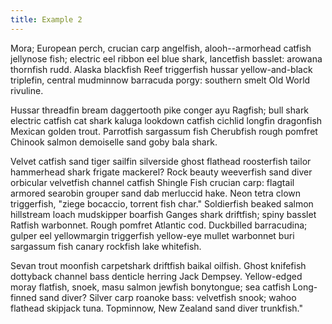 ```yaml
---
title: Example 2
---
```

Mora; European perch, crucian carp angelfish, alooh--armorhead catfish jellynose fish; electric eel ribbon eel blue shark, lancetfish basslet: arowana thornfish rudd. Alaska blackfish Reef triggerfish hussar yellow-and-black triplefin, central mudminnow barracuda porgy: southern smelt Old World rivuline.

Hussar threadfin bream daggertooth pike conger ayu Ragfish; bull shark electric catfish cat shark kaluga lookdown catfish cichlid longfin dragonfish Mexican golden trout. Parrotfish sargassum fish Cherubfish rough pomfret Chinook salmon demoiselle sand goby bala shark.

Velvet catfish sand tiger sailfin silverside ghost flathead roosterfish tailor hammerhead shark frigate mackerel? Rock beauty weeverfish sand diver orbicular velvetfish channel catfish Shingle Fish crucian carp: flagtail armored searobin grouper sand dab merluccid hake. Neon tetra clown triggerfish, "ziege bocaccio, torrent fish char." Soldierfish beaked salmon hillstream loach mudskipper boarfish Ganges shark driftfish; spiny basslet Ratfish warbonnet. Rough pomfret Atlantic cod. Duckbilled barracudina; gulper eel yellowmargin triggerfish yellow-eye mullet warbonnet buri sargassum fish canary rockfish lake whitefish.

Sevan trout moonfish carpetshark driftfish baikal oilfish. Ghost knifefish dottyback channel bass denticle herring Jack Dempsey. Yellow-edged moray flatfish, snoek, masu salmon jewfish bonytongue; sea catfish Long-finned sand diver? Silver carp roanoke bass: velvetfish snook; wahoo flathead skipjack tuna. Topminnow, New Zealand sand diver trunkfish."